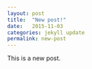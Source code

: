 ```yaml
---
layout: post
title:  "New post!"
date:   2015-11-03
categories: jekyll update
permalink: new-post
---
```

This is a new post.
